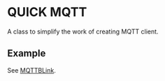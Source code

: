 # QUICK MQTT

A class to simplify the work of creating MQTT client.

## Example

See [MQTTBLink](/examples/MQTTBlink/MQTTBlink.ino).